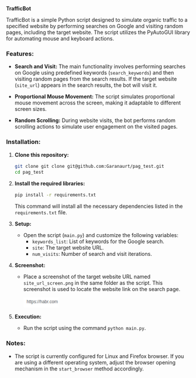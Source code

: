 **TrafficBot**

TrafficBot is a simple Python script designed to simulate organic traffic to a specified website by performing searches on Google and visiting random pages, including the target website. The script utilizes the PyAutoGUI library for automating mouse and keyboard actions.

### Features:

- **Search and Visit:**
  The main functionality involves performing searches on Google using predefined keywords (`search_keywords`) and then visiting random pages from the search results. If the target website (`site_url`) appears in the search results, the bot will visit it.

- **Proportional Mouse Movement:**
  The script simulates proportional mouse movement across the screen, making it adaptable to different screen sizes.

- **Random Scrolling:**
  During website visits, the bot performs random scrolling actions to simulate user engagement on the visited pages.



### Installation:

1. **Clone this repository:**
   ```bash
   git clone git clone git@github.com:Garanaurt/pag_test.git
   cd pag_test
   ```

2. **Install the required libraries:**
   ```bash
   pip install -r requirements.txt
   ```

   This command will install all the necessary dependencies listed in the `requirements.txt` file.

3. **Setup:**
   - Open the script (`main.py`) and customize the following variables:
     - `keywords_list`: List of keywords for the Google search.
     - `site`: The target website URL.
     - `num_visits`: Number of search and visit iterations.

4. **Screenshot:**
   - Place a screenshot of the target website URL named `site_url_screen.png` in the same folder as the script. This screenshot is used to locate the website link on the search page.
     
        ![screenshot of link](site_url_screen.png)

5. **Execution:**
   - Run the script using the command `python main.py`.

### Notes:

- The script is currently configured for Linux and Firefox browser. If you are using a different operating system, adjust the browser opening mechanism in the `start_browser` method accordingly.
